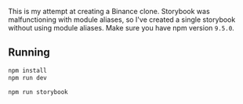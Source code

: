 This is my attempt at creating a Binance clone. Storybook was malfunctioning with module aliases, so I've created a single storybook without using module aliases. Make sure you have npm version `9.5.0`.

## Running

```bash
npm install
npm run dev
```

```bash
npm run storybook
```

